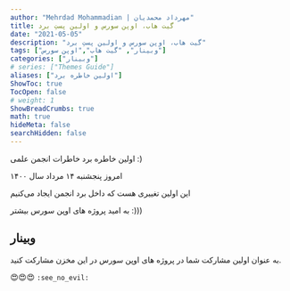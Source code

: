 ```yaml
---
author: "Mehrdad Mohammadian | مهرداد محمدیان"
title: گیت هاب، اوپن سورس و اولین پستِ برد
date: "2021-05-05"
description: "گیت هاب، اوپن سورس و اولین پستِ برد"
tags: ["وبینار", "گیت هاب","اوپن سورس"]
categories: ["وبینار"]
# series: ["Themes Guide"]
aliases: ["اولین خاطره برد"]
ShowToc: true
TocOpen: false
# weight: 1
ShowBreadCrumbs: true
math: true
hideMeta: false
searchHidden: false
---
```


اولین خاطره برد خاطرات انجمن علمی :)

امروز پنجشنبه ۱۴ مرداد سال ۱۴۰۰

این اولین تغییری هست که داخل برد انجمن ایجاد می‌کنیم 

به امید پروژه های اوپن سورس بیشتر :)))


<!--more-->

## وبینار


به عنوان اولین مشارکت شما در پروژه های اوپن سورس در این مخزن مشارکت کنید.
<p><span class="nowrap"><span class="emojify">😍😍😍</span> <code>:see_no_evil:</code></span>
<br>


